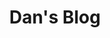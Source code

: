 ---
title: "Dan's Blog"
layout: 'layouts/home.html'
list: true
postHeader: "Some more thoughts, coding an otherwise"
pagination:
  data: collections.blog
  size: 5
  alias: posts
permalink: 'blog{% if pagination.pageNumber > 0 %}/page/{{ pagination.pageNumber }}{% endif %}/index.html'
paginationPrevText: 'Newer posts'
paginationNextText: 'Older posts'
paginationAnchor: '#post-list'
imgSrc: ../../images/bb-reflection.jpg
imgAlt: 'A profile of my dog, Baby, looking out of my old apartment window in Chengdu, Sichuan'
highlight: "primary"
accentHighlight: "secondary"
---